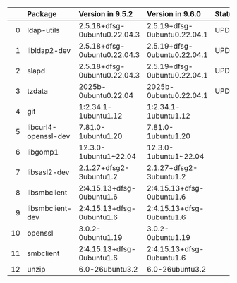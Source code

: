 <!-- markdown-link-check-disable -->

|    | Package              | Version in 9.5.2             | Version in 9.6.0             | Status   |
|---:|:---------------------|:-----------------------------|:-----------------------------|:---------|
|  0 | ldap-utils           | 2.5.18+dfsg-0ubuntu0.22.04.3 | 2.5.19+dfsg-0ubuntu0.22.04.1 | UPDATED  |
|  1 | libldap2-dev         | 2.5.18+dfsg-0ubuntu0.22.04.3 | 2.5.19+dfsg-0ubuntu0.22.04.1 | UPDATED  |
|  2 | slapd                | 2.5.18+dfsg-0ubuntu0.22.04.3 | 2.5.19+dfsg-0ubuntu0.22.04.1 | UPDATED  |
|  3 | tzdata               | 2025b-0ubuntu0.22.04         | 2025b-0ubuntu0.22.04.1       | UPDATED  |
|  4 | git                  | 1:2.34.1-1ubuntu1.12         | 1:2.34.1-1ubuntu1.12         |          |
|  5 | libcurl4-openssl-dev | 7.81.0-1ubuntu1.20           | 7.81.0-1ubuntu1.20           |          |
|  6 | libgomp1             | 12.3.0-1ubuntu1~22.04        | 12.3.0-1ubuntu1~22.04        |          |
|  7 | libsasl2-dev         | 2.1.27+dfsg2-3ubuntu1.2      | 2.1.27+dfsg2-3ubuntu1.2      |          |
|  8 | libsmbclient         | 2:4.15.13+dfsg-0ubuntu1.6    | 2:4.15.13+dfsg-0ubuntu1.6    |          |
|  9 | libsmbclient-dev     | 2:4.15.13+dfsg-0ubuntu1.6    | 2:4.15.13+dfsg-0ubuntu1.6    |          |
| 10 | openssl              | 3.0.2-0ubuntu1.19            | 3.0.2-0ubuntu1.19            |          |
| 11 | smbclient            | 2:4.15.13+dfsg-0ubuntu1.6    | 2:4.15.13+dfsg-0ubuntu1.6    |          |
| 12 | unzip                | 6.0-26ubuntu3.2              | 6.0-26ubuntu3.2              |          |